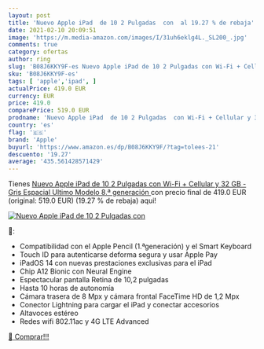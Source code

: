 ```yaml
---
layout: post
title: 'Nuevo Apple iPad  de 10 2 Pulgadas  con  al 19.27 % de rebaja'
date: 2021-02-10 20:09:51
image: 'https://m.media-amazon.com/images/I/31uh6eklg4L._SL200_.jpg'
comments: true
category: ofertas
author: ring
slug: 'B08J6KKY9F-es Nuevo Apple iPad de 10 2 Pulgadas con Wi-Fi + Cellular y...'
sku: 'B08J6KKY9F-es'
tags: [ 'apple','ipad', ]
actualPrice: 419.0 EUR
currency: EUR
price: 419.0
comparePrice: 519.0 EUR
prodname: 'Nuevo Apple iPad  de 10 2 Pulgadas  con Wi-Fi + Cellular y 32 GB  - Gris Espacial  Ultimo Modelo  8.ª generación '
country: 'es'
flag: '🇪🇸'
brand: 'Apple'
buyurl: 'https://www.amazon.es/dp/B08J6KKY9F/?tag=tolees-21'
descuento: '19.27'
average: '435.561428571429'
---
```


Tienes [Nuevo Apple iPad  de 10 2 Pulgadas  con Wi-Fi + Cellular y 32 GB  - Gris Espacial  Ultimo Modelo  8.ª generación ](https://www.amazon.es/dp/B08J6KKY9F/?tag=tolees-21) con precio final de  419.0 EUR (original: 519.0 EUR) (19.27 %  de rebaja) aqui!

[![Nuevo Apple iPad  de 10 2 Pulgadas  con ](https://m.media-amazon.com/images/I/31uh6eklg4L._SL200_.jpg)](https://www.amazon.es/dp/B08J6KKY9F/?tag=tolees-21)

🔎:

- Compatibilidad con el Apple Pencil (1.ªgeneración) y el Smart Keyboard
- Touch ID para autenticarse deforma segura y usar Apple Pay
- iPadOS 14 con nuevas prestaciones exclusivas para el iPad
- Chip A12 Bionic con Neural Engine
- Espectacular pantalla Retina de 10,2 pulgadas
- Hasta 10 horas de autonomía
- Cámara trasera de 8 Mpx y cámara frontal FaceTime HD de 1,2 Mpx
- Conector Lightning para cargar el iPad y conectar accesorios
- Altavoces estéreo
- Redes wifi 802.11ac y 4G LTE Advanced

[🛒 Comprar!!!](https://www.amazon.es/dp/B08J6KKY9F/?tag=tolees-21)
